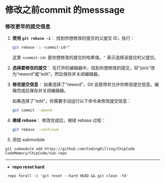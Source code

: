 # 修改之前commit 的messsage

### 修改更早的提交信息

1. **使用 `git rebase -i`**：
   找到你想修改的提交的父提交 ID，执行：

   ```bash
   git rebase -i <commit-id>^
   ```

   这里 `<commit-id>` 是你想修改的提交的哈希值。`^` 表示选择该提交的父提交。

2. **选择要修改的提交**：
   在打开的编辑器中，找到你想修改的提交，将“pick”改为“reword”或“edit”。然后保存并关闭编辑器。

3. **修改提交信息**：
   如果选择了“reword”，Git 会暂停并允许你修改提交信息。编辑完成后保存并关闭编辑器。

   如果选择了“edit”，你需要手动运行以下命令来修改提交信息：

   ```bash
   git commit --amend
   ```

4. **继续 rebase**：
   修改完成后，继续 rebase 过程：

   ```bash
   git rebase --continue
   ```

5. 添加 submodule
```
git submodule add https://github.com/CodingKilling/ChipCode  CodeMemory/ChipCode/sub-repo
```

***
- **repo reset hard**
```
 repo forall -c 'git reset --hard HEAD && git clean -fd'
```


